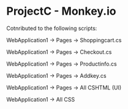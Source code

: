 # ProjectC - Monkey.io

Cotnributed to the following scripts:

WebApplication1 -> Pages -> Shoppingcart.cs

WebApplication1 -> Pages -> Checkout.cs

WebApplication1 -> Pages -> Productinfo.cs

WebApplication1 -> Pages -> Addkey.cs

WebApplication1 -> Pages -> All CSHTML (UI)

WebApplication1 -> All CSS
